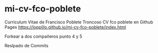 # mi-cv-fco-poblete
Curriculum Vitae de Francisco Poblete Troncoso
CV fco poblete en Github Pages
https://loppillo.github.io/mi-cv-fco-poblete/index.html

Forkear a dos compañeros punto 4 y 5


Reslpado de Commits
